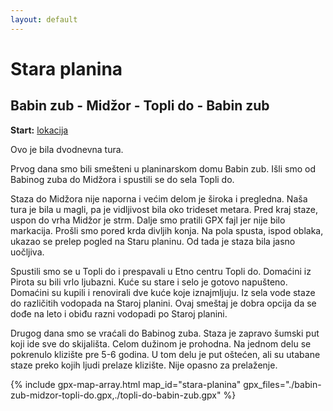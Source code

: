 ```yaml
---
layout: default
---
```


# Stara planina

## Babin zub - Midžor - Topli do - Babin zub

**Start:** [lokacija](https://maps.app.goo.gl/nNeuCdBDuembCJgD7)

Ovo je bila dvodnevna tura.

Prvog dana smo bili smešteni u planinarskom domu Babin zub. Išli smo od Babinog zuba do Midžora i spustili se do sela Topli do.

Staza do Midžora nije naporna i većim delom je široka i pregledna. Naša tura je bila u magli, pa je vidljivost bila oko trideset metara. Pred kraj staze, uspon do vrha Midžor je strm. Dalje smo pratili GPX fajl jer nije bilo markacija. Prošli smo pored krda divljih konja. Na pola spusta, ispod oblaka, ukazao se prelep pogled na Staru planinu. Od tada je staza bila jasno uočljiva.

Spustili smo se u Topli do i prespavali u Etno centru Topli do. Domaćini iz Pirota su bili vrlo ljubazni. Kuće su stare i selo je gotovo napušteno. Domaćini su kupili i renovirali dve kuće koje iznajmljuju. Iz sela vode staze do različitih vodopada na Staroj planini. Ovaj smeštaj je dobra opcija da se dođe na leto i obiđu razni vodopadi po Staroj planini.

Drugog dana smo se vraćali do Babinog zuba. Staza je zapravo šumski put koji ide sve do skijališta. Celom dužinom je prohodna. Na jednom delu se pokrenulo klizište pre 5-6 godina. U tom delu je put oštećen, ali su utabane staze preko kojih ljudi prelaze klizište. Nije opasno za prelaženje.

{% include gpx-map-array.html map_id="stara-planina" gpx_files="./babin-zub-midzor-topli-do.gpx,./topli-do-babin-zub.gpx" %}